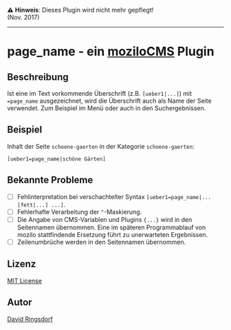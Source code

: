 
⚠️ **Hinweis**: Dieses Plugin wird nicht mehr gepflegt!  
(Nov. 2017)

----

page_name - ein [moziloCMS](http://www.mozilo.de/) Plugin
================================

Beschreibung
------------

Ist eine im Text vorkommende Überschrift (z.B. `[ueber1|...]`) mit `=page_name` ausgezeichnet, wird die Überschrift auch als Name der Seite verwendet. Zum Beispiel im Menü oder auch in den Suchergebnissen.

Beispiel
--------

Inhalt der Seite `schoene-gaerten` in der Kategorie `schoene-gaerten`:

    [ueber1=page_name|schöne Gärten]

Bekannte Probleme
-----------------

- [ ] Fehlinterpretation bei verschachtelter Syntax ``[ueber1=page_name|... [fett|...] ...]``.
- [ ] Fehlerhafte Verarbeitung der `^`-Maskierung.
- [ ] Die Angabe von CMS-Variablen und Plugins `{...}` wird in den Seitennamen übernommen. Eine im späteren Programmablauf von mozilo stattfindende Ersetzung führt zu unerwarteten Ergebnissen.
- [ ] Zeilenumbrüche werden in den Seitennamen übernommen.

Lizenz
------

[MIT License](licence.txt)

Autor
-----

[David Ringsdorf](http://davidringsdorf.de)
